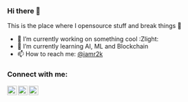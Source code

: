 ### Hi there 👋
This is the place where I opensource stuff and break things :rofl:

- 🔭 I’m currently working on something cool :Zlight:
- 🌱 I’m currently learning AI, ML and Blockchain
- 📫 How to reach me: [@iamr2k](https://twitter.com/iamrahulr2kr)



### Connect with me:

[<img align="left" alt="iamr2k | Twitter" width="22px" src="https://cdn.jsdelivr.net/npm/simple-icons@v3/icons/twitter.svg" />][twitter]
[<img align="left" alt="iamr2k | LinkedIn" width="22px" src="https://cdn.jsdelivr.net/npm/simple-icons@v3/icons/linkedin.svg" />][linkedin]
[<img align="left" alt="iamr2k | Instagram" width="22px" src="https://cdn.jsdelivr.net/npm/simple-icons@v3/icons/instagram.svg" />][instagram]

<br />

[twitter]: https://twitter.com/iamrahul2k
[instagram]: https://instagram.com/iamr2k
[linkedin]: https://linkedin.com/in/rahulr2k
